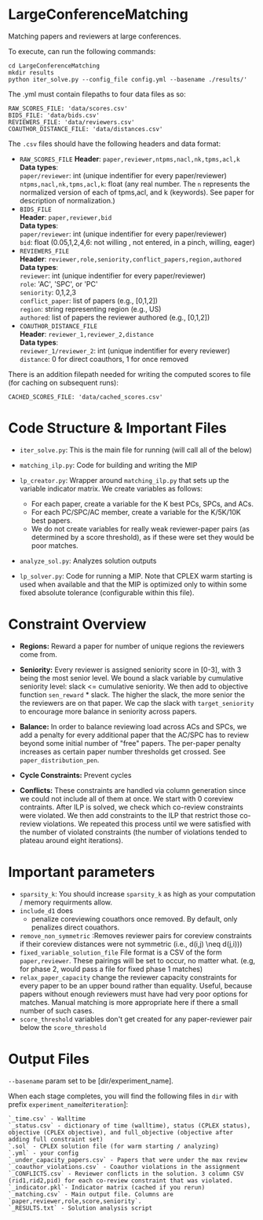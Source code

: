 # LargeConferenceMatching
Matching papers and reviewers at large conferences.

To execute, can run the following commands:
```
cd LargeConferenceMatching
mkdir results
python iter_solve.py --config_file config.yml --basename ./results/'
```

The .yml must contain filepaths to four data files as so:

```
RAW_SCORES_FILE: 'data/scores.csv'
BIDS_FILE: 'data/bids.csv'
REVIEWERS_FILE: 'data/reviewers.csv'
COAUTHOR_DISTANCE_FILE: 'data/distances.csv'
```

The `.csv` files should have the following headers and data format:
- `RAW_SCORES_FILE`
**Header**: `paper,reviewer,ntpms,nacl,nk,tpms,acl,k`\
**Data types**:\
`paper/reviewer`: int (unique indentifier for every paper/reviewer)\
`ntpms,nacl,nk,tpms,acl,k`: float (any real number. The `n` represents the normalized version of each of tpms,acl, and k (keywords). See paper for description of normalization.)
- `BIDS_FILE`\
**Header**: `paper,reviewer,bid`\
**Data types**:\
`paper/reviewer`: int (unique indentifier for every paper/reviewer)\
`bid`: float (0.05,1,2,4,6: not willing , not entered, in a pinch, willing, eager)
- `REVIEWERS_FILE`\
**Header**: `reviewer,role,seniority,conflict_papers,region,authored`\
**Data types**:\
`reviewer`: int (unique indentifier for every paper/reviewer)\
`role`: 'AC', 'SPC', or 'PC'\
`seniority`: 0,1,2,3\
`conflict_paper`: list of papers (e.g., [0,1,2])\
`region`: string representing region (e.g., US)\
`authored`: list of papers the reviewer authored (e.g., [0,1,2])
- `COAUTHOR_DISTANCE_FILE`\
**Header**: `reviewer_1,reviewer_2,distance`\
**Data types**:\
`reviewer_1/reviewer_2`: int (unique indentifier for every reviewer)\
`distance`: 0 for direct coauthors, 1 for once removed

There is an addition filepath needed for writing the computed scores to file (for caching on subsequent runs):
```
CACHED_SCORES_FILE: 'data/cached_scores.csv'
```


# Code Structure & Important Files
- `iter_solve.py`: This is the main file for running (will call all of the below)

- `matching_ilp.py`: Code for building and writing the MIP
- `lp_creator.py`: Wrapper around `matching_ilp.py` that sets up the variable indicator matrix. We create variables as follows:
    - For each paper, create a variable for the K best PCs, SPCs, and ACs.
    - For each PC/SPC/AC member, create a variable for the K/5K/10K best papers. 
    - We do not create variables for really weak reviewer-paper pairs (as determined by a score threshold), as if these were set they would be poor matches.

- `analyze_sol.py`: Analyzes solution outputs
- `lp_solver.py`: Code for running a MIP. Note that CPLEX warm starting is used when available and that the MIP is optimized only to within some fixed absolute tolerance (configurable within this file).

# Constraint Overview

- **Regions:** Reward a paper for number of unique regions the reviewers come from.

- **Seniority:** Every reviewer is assigned seniority score in [0-3], with 3 being the most senior level. We bound a slack variable by cumulative seniority level: slack <= cumulative seniority. We then add to objective function `sen_reward` * slack. The higher the slack, the more senior the the reviewers are on that paper. We cap the slack with `target_seniority` to encourage more balance in seniority across papers.

- **Balance:** In order to balance reviewing load across ACs and SPCs, we add a penalty for every additional paper that the AC/SPC has to review beyond some initial number of "free" papers. The per-paper penalty increases as certain paper number thresholds get crossed. See `paper_distribution_pen`.

- **Cycle Constraints:** Prevent cycles

- **Conflicts:** These constraints are handled via column generation since we could not include all of them at once. We start with 0 coreview contraints. After ILP is solved, we check which co-review constraints were violated. We then add constraints to the ILP that restrict those co-review violations. We repeated this process until we were satisfied with the number of violated constraints (the number of violations tended to plateau around eight iterations).

# Important parameters

- `sparsity_k`: You should increase `sparsity_k` as high as your computation / memory requirments allow.
- `include_d1` does
    - penalize coreviewing couathors once removed. By default, only penalizes direct couathors.
- `remove_non_symmetric` :Removes reviewer pairs for coreview constraints if their coreview distances were not symmetric (i.e., d(i,j) \neq d(j,i)))
- `fixed_variable_solution_file` File format is a CSV of the form `paper,reviewer`. These pairings will be set to occur, no matter what. (e.g, for phase 2, would pass a file for fixed phase 1 matches)
- `relax_paper_capacity` change the reviewer capacity constraints for every paper to be an upper bound rather than equality. Useful, because papers without enough reviewers must have had very poor options for matches. Manual matching is more appropriate here if there a small number of such cases.
- `score_threshold` variables don't get created for any paper-reviewer pair below the `score_threshold`


# Output Files

`--basename` param set to be [dir/experiment_name].

When each stage completes, you will find the following files in `dir` with prefix `experiment_name`_iter_`iteration`]: 
    
    `_time.csv` - Walltime
    `_status.csv` - dictionary of time (walltime), status (CPLEX status), objective (CPLEX objective), and full_objective (objective after adding full constraint set)
    `.sol` - CPLEX solution file (for warm starting / analyzing)
    `.yml` - your config
    `_under_capacity_papers.csv` - Papers that were under the max review
    `_coauthor_violations.csv` - Coauthor violations in the assignment
    `_CONFLICTS.csv` - Reviewer conflicts in the solution. 3 column CSV (rid1,rid2,pid) for each co-review constraint that was violated.
    `_indicator.pkl`- Indicator matrix (cached if you rerun)
    `_matching.csv` - Main output file. Columns are `paper,reviewer,role,score,seniority`.
    `_RESULTS.txt` - Solution analysis script 



